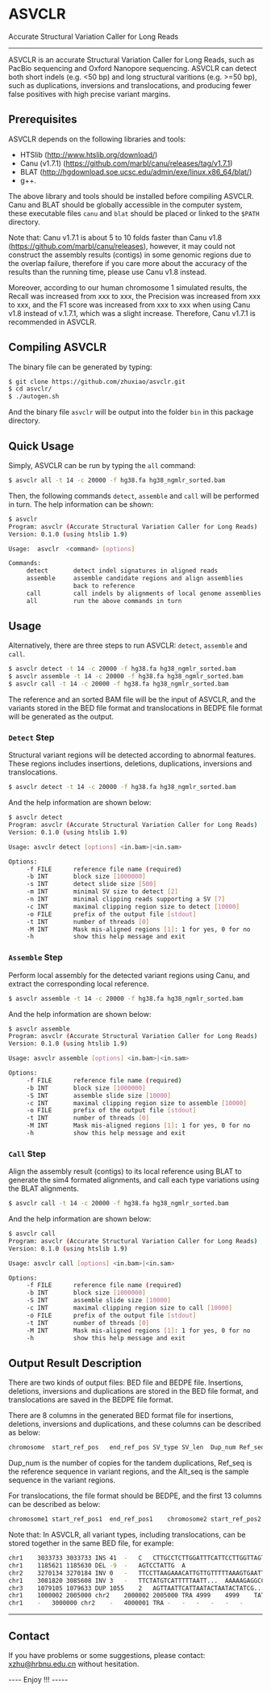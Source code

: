 # ASVCLR
Accurate Structural Variation Caller for Long Reads

-------------------
ASVCLR is an accurate Structural Variation Caller for Long Reads, such as PacBio sequencing and Oxford Nanopore sequencing. ASVCLR can detect both short indels (e.g. <50 bp) and long structural varitions (e.g. >=50 bp), such as duplications, inversions and translocations, and producing fewer false positives with high precise variant margins.  

## Prerequisites
ASVCLR depends on the following libraries and tools:
* HTSlib (http://www.htslib.org/download/)
* Canu (v1.7.1) (https://github.com/marbl/canu/releases/tag/v1.7.1)
* BLAT (http://hgdownload.soe.ucsc.edu/admin/exe/linux.x86_64/blat/)
* g++.

The above library and tools should be installed before compiling ASVCLR. Canu and BLAT should be globally accessible in the computer system, these executable files `canu` and `blat` should be placed or linked to the `$PATH` directory.

Note that: Canu v1.7.1 is about 5 to 10 folds faster than Canu v1.8 (https://github.com/marbl/canu/releases), however, it may could not construct the assembly results (contigs) in some genomic regions due to the overlap failure, therefore if you care more about the accuracy of the results than the running time, please use Canu v1.8 instead.

Moreover, according to our human chromosome 1 simulated results, the Recall was increased from xxx to xxx, the Precision was increased from xxx to xxx, and the F1 score was increased from xxx to xxx when using Canu v1.8 instead of v.1.7.1, which was a slight increase. Therefore, Canu v1.7.1 is recommended in ASVCLR.


## Compiling ASVCLR

The binary file can be generated by typing:
```sh
$ git clone https://github.com/zhuxiao/asvclr.git
$ cd asvclr/
$ ./autogen.sh
```
And the binary file `asvclr` will be output into the folder `bin` in this package directory.


## Quick Usage

Simply, ASVCLR can be run by typing the `all` command:
```sh
$ asvclr all -t 14 -c 20000 -f hg38.fa hg38_ngmlr_sorted.bam
```
Then, the following commands `detect`, `assemble` and `call` will be performed in turn. The help information can be shown:
```sh
$ asvclr
Program: asvclr (Accurate Structural Variation Caller for Long Reads)
Version: 0.1.0 (using htslib 1.9)

Usage:  asvclr  <command> [options]

Commands:
     detect       detect indel signatures in aligned reads
     assemble     assemble candidate regions and align assemblies
                  back to reference
     call         call indels by alignments of local genome assemblies
     all          run the above commands in turn
```


## Usage

Alternatively, there are three steps to run ASVCLR: `detect`, `assemble` and `call`.

```sh
$ asvclr detect -t 14 -c 20000 -f hg38.fa hg38_ngmlr_sorted.bam
$ asvclr assemble -t 14 -c 20000 -f hg38.fa hg38_ngmlr_sorted.bam
$ asvclr call -t 14 -c 20000 -f hg38.fa hg38_ngmlr_sorted.bam
```

The reference and an sorted BAM file will be the input of ASVCLR, and the variants stored in the BED file format and translocations in BEDPE file format will be generated as the output.


### `Detect` Step
 
Structural variant regions will be detected according to abnormal features. These regions includes insertions, deletions, duplications, inversions and translocations.

```sh
$ asvclr detect -t 14 -c 20000 -f hg38.fa hg38_ngmlr_sorted.bam
```

And the help information are shown below:

```sh
$ asvclr detect
Program: asvclr (Accurate Structural Variation Caller for Long Reads)
Version: 0.1.0 (using htslib 1.9)

Usage: asvclr detect [options] <in.bam>|<in.sam>

Options: 
     -f FILE      reference file name (required)
     -b INT       block size [1000000]
     -s INT       detect slide size [500]
     -m INT       minimal SV size to detect [2]
     -n INT       minimal clipping reads supporting a SV [7]
     -c INT       maximal clipping region size to detect [10000]
     -o FILE      prefix of the output file [stdout]
     -t INT       number of threads [0]
     -M INT       Mask mis-aligned regions [1]: 1 for yes, 0 for no
     -h           show this help message and exit
```

### `Assemble` Step

Perform local assembly for the detected variant regions using Canu, and extract the corresponding local reference.

```sh
$ asvclr assemble -t 14 -c 20000 -f hg38.fa hg38_ngmlr_sorted.bam
```

And the help information are shown below:

```sh
$ asvclr assemble
Program: asvclr (Accurate Structural Variation Caller for Long Reads)
Version: 0.1.0 (using htslib 1.9)

Usage: asvclr assemble [options] <in.bam>|<in.sam>

Options: 
     -f FILE      reference file name (required)
     -b INT       block size [1000000]
     -S INT       assemble slide size [10000]
     -c INT       maximal clipping region size to assemble [10000]
     -o FILE      prefix of the output file [stdout]
     -t INT       number of threads [0]
     -M INT       Mask mis-aligned regions [1]: 1 for yes, 0 for no
     -h           show this help message and exit

```

### `Call` Step

Align the assembly result (contigs) to its local reference using BLAT to generate the sim4 formated alignments, and call each type variations using the BLAT alignments.

```sh
$ asvclr call -t 14 -c 20000 -f hg38.fa hg38_ngmlr_sorted.bam
```

And the help information are shown below:

```sh
$ asvclr call
Program: asvclr (Accurate Structural Variation Caller for Long Reads)
Version: 0.1.0 (using htslib 1.9)

Usage: asvclr call [options] <in.bam>|<in.sam>

Options: 
     -f FILE      reference file name (required)
     -b INT       block size [1000000]
     -S INT       assemble slide size [10000]
     -c INT       maximal clipping region size to call [10000]
     -o FILE      prefix of the output file [stdout]
     -t INT       number of threads [0]
     -M INT       Mask mis-aligned regions [1]: 1 for yes, 0 for no
     -h           show this help message and exit
```


## Output Result Description

There are two kinds of output files: BED file and BEDPE file. Insertions, deletions, inversions and duplications are stored in the BED file format, and translocations are saved in the BEDPE file format.

There are 8 columns in the generated BED format file for insertions, deletions, inversions and duplications, and these columns can be described as below:

```sh
chromosome	start_ref_pos	end_ref_pos	SV_type	SV_len	Dup_num	Ref_seq	Alt_seq
```
Dup_num is the number of copies for the tandem duplications, Ref_seq is the reference sequence in variant regions, and the Alt_seq is the sample sequence in the variant regions.

For translocations, the file format should be BEDPE, and the first 13 columns can be described as below:

```sh
chromosome1	start_ref_pos1	end_ref_pos1	chromosome2	start_ref_pos2	end_ref_pos2	SV_type	SV_len1	SV_len2	Ref_seq1	Alt_seq1	Ref_seq2	Alt_seq2
```

Note that: In ASVCLR, all variant types, including translocations, can be stored together in the same BED file, for example:

```sh
chr1	3033733	3033733	INS	41	-	C	CTTGCCTCTTGGATTTCATTCCTTGGTTAGTTTCTCTCAAAA
chr1	1185621	1185630	DEL	-9	-	AGTCCTATTG	A
chr2	3270134	3270184	INV	0	-	TTCCTTAAGAAACATTGTTGTTTTTAAAGTGAATTGATTGTCGCGGTTTCT	AGAAACCGCGACAATCAATTCACTTTAAAAACAACAATGTTTCTTAAGGAA
chr1	3081820	3085608	INV	3	-	TTCTATGTCATTTTTAATT...	AAAAAGAGGCCTGGACATCAATTGA...
chr3	1079105	1079633	DUP	1055	2	AGTTAATTCATTAATACTAATACTATCG...	AGTTAATTCATTAATACTAATACTATCGAGGATT...
chr1	1000002	2005000	chr2	2000002	2005000	TRA	4999	4999	TATGAATGCCGCAGCTGGAAACTC...	AAAACGAGTTTTAGTTCAGTAGG...	AAAACGAGTTTTAGTTCAGTAGG...	TATGAATGCCGCAGCTGGAAACTC...
chr1	-	3000000	chr2	-	4000001	TRA	-	-	-	-	-	-


```

------------------

## Contact

If you have problems or some suggestions, please contact: xzhu@hrbnu.edu.cn without hesitation. 

---- Enjoy !!! -----


